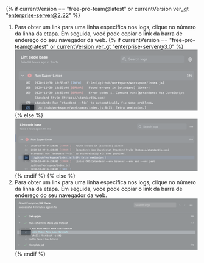 {% if currentVersion == "free-pro-team@latest" or currentVersion ver_gt "enterprise-server@2.22" %}
1. Para obter um link para uma linha específica nos logs, clique no número da linha da etapa. Em seguida, você pode copiar o link da barra de endereço do seu navegador da web.
  {% if currentVersion == "free-pro-team@latest" or currentVersion ver_gt "enterprise-server@3.0" %}
  ![Botão para copiar link](/assets/images/help/repository/copy-link-button-updated-2.png)
  {% else %}
  ![Botão para copiar link](/assets/images/help/repository/copy-link-button-updated.png)
  {% endif %}
{% else %}
1. Para obter um link para uma linha específica nos logs, clique no número da linha da etapa. Em seguida, você pode copiar o link da barra de endereço do seu navegador da web. ![Botão para copiar link](/assets/images/help/repository/copy-link-button.png)
{% endif %}